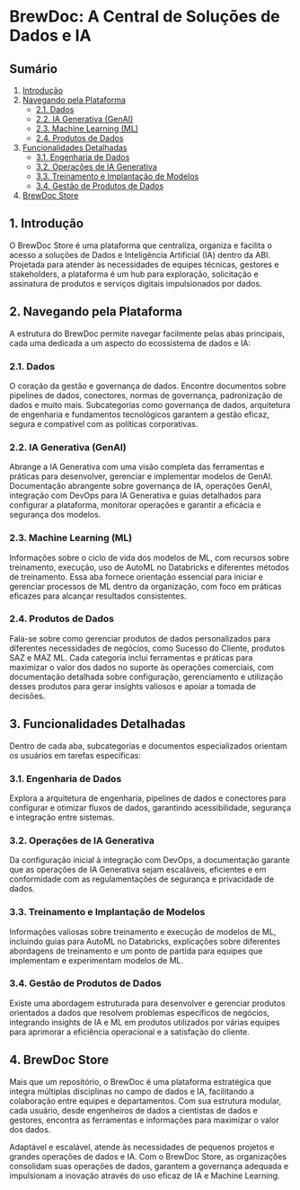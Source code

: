 # BrewDoc: A Central de Soluções de Dados e IA

## Sumário

1. [Introdução](#1-introdução)
2. [Navegando pela Plataforma](#2-navegando-pela-plataforma)
   - [2.1. Dados](#21-dados)
   - [2.2. IA Generativa (GenAI)](#22-ia-generativa-genai)
   - [2.3. Machine Learning (ML)](#23-machine-learning-ml)
   - [2.4. Produtos de Dados](#24-produtos-de-dados)
3. [Funcionalidades Detalhadas](#3-funcionalidades-detalhadas)
   - [3.1. Engenharia de Dados](#31-engenharia-de-dados)
   - [3.2. Operações de IA Generativa](#32-operações-de-ia-generativa)
   - [3.3. Treinamento e Implantação de Modelos](#33-treinamento-e-implantação-de-modelos)
   - [3.4. Gestão de Produtos de Dados](#34-gestão-de-produtos-de-dados)
4. [BrewDoc Store](#4-brewdoc-store)

## 1. Introdução

O BrewDoc Store é uma plataforma que centraliza, organiza e facilita o acesso a soluções de Dados e Inteligência Artificial (IA) dentro da ABI. Projetada para atender às necessidades de equipes técnicas, gestores e stakeholders, a plataforma é um hub para exploração, solicitação e assinatura de produtos e serviços digitais impulsionados por dados.

## 2. Navegando pela Plataforma

A estrutura do BrewDoc permite navegar facilmente pelas abas principais, cada uma dedicada a um aspecto do ecossistema de dados e IA:

### 2.1. Dados

O coração da gestão e governança de dados. Encontre documentos sobre pipelines de dados, conectores, normas de governança, padronização de dados e muito mais. Subcategorias como governança de dados, arquitetura de engenharia e fundamentos tecnológicos garantem a gestão eficaz, segura e compatível com as políticas corporativas.

### 2.2. IA Generativa (GenAI)

Abrange a IA Generativa com uma visão completa das ferramentas e práticas para desenvolver, gerenciar e implementar modelos de GenAI. Documentação abrangente sobre governança de IA, operações GenAI, integração com DevOps para IA Generativa e guias detalhados para configurar a plataforma, monitorar operações e garantir a eficácia e segurança dos modelos.

### 2.3. Machine Learning (ML)

Informações sobre o ciclo de vida dos modelos de ML, com recursos sobre treinamento, execução, uso de AutoML no Databricks e diferentes métodos de treinamento. Essa aba fornece orientação essencial para iniciar e gerenciar processos de ML dentro da organização, com foco em práticas eficazes para alcançar resultados consistentes.

### 2.4. Produtos de Dados

Fala-se sobre como gerenciar produtos de dados personalizados para diferentes necessidades de negócios, como Sucesso do Cliente, produtos SAZ e MAZ ML. Cada categoria inclui ferramentas e práticas para maximizar o valor dos dados no suporte às operações comerciais, com documentação detalhada sobre configuração, gerenciamento e utilização desses produtos para gerar insights valiosos e apoiar a tomada de decisões.

## 3. Funcionalidades Detalhadas

Dentro de cada aba, subcategorias e documentos especializados orientam os usuários em tarefas específicas:

### 3.1. Engenharia de Dados

Explora a arquitetura de engenharia, pipelines de dados e conectores para configurar e otimizar fluxos de dados, garantindo acessibilidade, segurança e integração entre sistemas.

### 3.2. Operações de IA Generativa

Da configuração inicial à integração com DevOps, a documentação garante que as operações de IA Generativa sejam escaláveis, eficientes e em conformidade com as regulamentações de segurança e privacidade de dados.

### 3.3. Treinamento e Implantação de Modelos

Informações valiosas sobre treinamento e execução de modelos de ML, incluindo guias para AutoML no Databricks, explicações sobre diferentes abordagens de treinamento e um ponto de partida para equipes que implementam e experimentam modelos de ML.

### 3.4. Gestão de Produtos de Dados

Existe uma abordagem estruturada para desenvolver e gerenciar produtos orientados a dados que resolvem problemas específicos de negócios, integrando insights de IA e ML em produtos utilizados por várias equipes para aprimorar a eficiência operacional e a satisfação do cliente.

## 4. BrewDoc Store

Mais que um repositório, o BrewDoc é uma plataforma estratégica que integra múltiplas disciplinas no campo de dados e IA, facilitando a colaboração entre equipes e departamentos. Com sua estrutura modular, cada usuário, desde engenheiros de dados a cientistas de dados e gestores, encontra as ferramentas e informações para maximizar o valor dos dados.

Adaptável e escalável, atende às necessidades de pequenos projetos e grandes operações de dados e IA. Com o BrewDoc Store, as organizações consolidam suas operações de dados, garantem a governança adequada e impulsionam a inovação através do uso eficaz de IA e Machine Learning.
